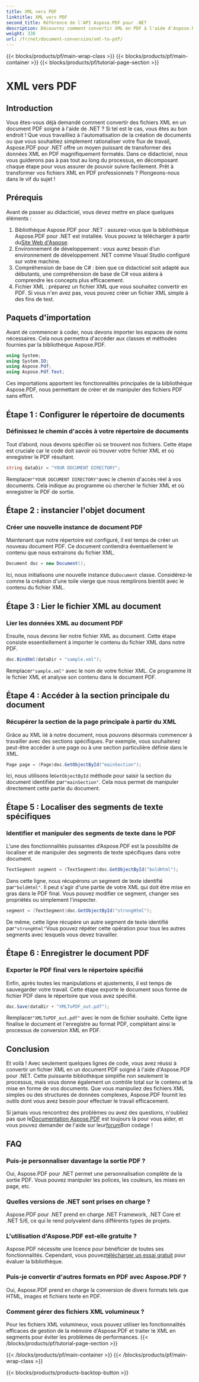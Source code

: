 ```yaml
---
title: XML vers PDF
linktitle: XML vers PDF
second_title: Référence de l'API Aspose.PDF pour .NET
description: Découvrez comment convertir XML en PDF à l'aide d'Aspose.PDF pour .NET dans ce didacticiel complet étape par étape, accompagné d'exemples de code et d'explications détaillées.
weight: 330
url: /fr/net/document-conversion/xml-to-pdf/
---
```


{{< blocks/products/pf/main-wrap-class >}}
{{< blocks/products/pf/main-container >}}
{{< blocks/products/pf/tutorial-page-section >}}

# XML vers PDF

## Introduction

Vous êtes-vous déjà demandé comment convertir des fichiers XML en un document PDF soigné à l'aide de .NET ? Si tel est le cas, vous êtes au bon endroit ! Que vous travailliez à l'automatisation de la création de documents ou que vous souhaitiez simplement rationaliser votre flux de travail, Aspose.PDF pour .NET offre un moyen puissant de transformer des données XML en PDF magnifiquement formatés. Dans ce didacticiel, nous vous guiderons pas à pas tout au long du processus, en décomposant chaque étape pour vous assurer de pouvoir suivre facilement. Prêt à transformer vos fichiers XML en PDF professionnels ? Plongeons-nous dans le vif du sujet !

## Prérequis

Avant de passer au didacticiel, vous devez mettre en place quelques éléments :

1.  Bibliothèque Aspose.PDF pour .NET : assurez-vous que la bibliothèque Aspose.PDF pour .NET est installée. Vous pouvez la télécharger à partir du[Site Web d'Aspose](https://releases.aspose.com/pdf/net/).
2. Environnement de développement : vous aurez besoin d’un environnement de développement .NET comme Visual Studio configuré sur votre machine.
3. Compréhension de base de C# : bien que ce didacticiel soit adapté aux débutants, une compréhension de base de C# vous aidera à comprendre les concepts plus efficacement.
4. Fichier XML : préparez un fichier XML que vous souhaitez convertir en PDF. Si vous n'en avez pas, vous pouvez créer un fichier XML simple à des fins de test.

## Paquets d'importation

Avant de commencer à coder, nous devons importer les espaces de noms nécessaires. Cela nous permettra d'accéder aux classes et méthodes fournies par la bibliothèque Aspose.PDF.

```csharp
using System;
using System.IO;
using Aspose.Pdf;
using Aspose.Pdf.Text;
```

Ces importations apportent les fonctionnalités principales de la bibliothèque Aspose.PDF, nous permettant de créer et de manipuler des fichiers PDF sans effort.

## Étape 1 : Configurer le répertoire de documents

### Définissez le chemin d'accès à votre répertoire de documents

Tout d’abord, nous devons spécifier où se trouvent nos fichiers. Cette étape est cruciale car le code doit savoir où trouver votre fichier XML et où enregistrer le PDF résultant.

```csharp
string dataDir = "YOUR DOCUMENT DIRECTORY";
```

 Remplacer`"YOUR DOCUMENT DIRECTORY"`avec le chemin d'accès réel à vos documents. Cela indique au programme où chercher le fichier XML et où enregistrer le PDF de sortie.

## Étape 2 : instancier l'objet document

### Créer une nouvelle instance de document PDF

Maintenant que notre répertoire est configuré, il est temps de créer un nouveau document PDF. Ce document contiendra éventuellement le contenu que nous extrairons du fichier XML.

```csharp
Document doc = new Document();
```

 Ici, nous initialisons une nouvelle instance du`Document` classe. Considérez-le comme la création d'une toile vierge que nous remplirons bientôt avec le contenu du fichier XML.

## Étape 3 : Lier le fichier XML au document

### Lier les données XML au document PDF

Ensuite, nous devons lier notre fichier XML au document. Cette étape consiste essentiellement à importer le contenu du fichier XML dans notre PDF.

```csharp
doc.BindXml(dataDir + "sample.xml");
```

 Remplacer`"sample.xml"` avec le nom de votre fichier XML. Ce programme lit le fichier XML et analyse son contenu dans le document PDF.

## Étape 4 : Accéder à la section principale du document

### Récupérer la section de la page principale à partir du XML

Grâce au XML lié à notre document, nous pouvons désormais commencer à travailler avec des sections spécifiques. Par exemple, vous souhaiterez peut-être accéder à une page ou à une section particulière définie dans le XML.

```csharp
Page page = (Page)doc.GetObjectById("mainSection");
```

 Ici, nous utilisons le`GetObjectById` méthode pour saisir la section du document identifiée par`"mainSection"`. Cela nous permet de manipuler directement cette partie du document.

## Étape 5 : Localiser des segments de texte spécifiques

### Identifier et manipuler des segments de texte dans le PDF

L’une des fonctionnalités puissantes d’Aspose.PDF est la possibilité de localiser et de manipuler des segments de texte spécifiques dans votre document.

```csharp
TextSegment segment = (TextSegment)doc.GetObjectById("boldHtml");
```

 Dans cette ligne, nous récupérons un segment de texte identifié par`"boldHtml"`. Il peut s'agir d'une partie de votre XML qui doit être mise en gras dans le PDF final. Vous pouvez modifier ce segment, changer ses propriétés ou simplement l'inspecter.

```csharp
segment = (TextSegment)doc.GetObjectById("strongHtml");
```

 De même, cette ligne récupère un autre segment de texte identifié par`"strongHtml"`Vous pouvez répéter cette opération pour tous les autres segments avec lesquels vous devez travailler.

## Étape 6 : Enregistrer le document PDF

### Exporter le PDF final vers le répertoire spécifié

Enfin, après toutes les manipulations et ajustements, il est temps de sauvegarder votre travail. Cette étape exporte le document sous forme de fichier PDF dans le répertoire que vous avez spécifié.

```csharp
doc.Save(dataDir + "XMLToPDF_out.pdf");
```

 Remplacer`"XMLToPDF_out.pdf"` avec le nom de fichier souhaité. Cette ligne finalise le document et l'enregistre au format PDF, complétant ainsi le processus de conversion XML en PDF.

## Conclusion

Et voilà ! Avec seulement quelques lignes de code, vous avez réussi à convertir un fichier XML en un document PDF soigné à l'aide d'Aspose.PDF pour .NET. Cette puissante bibliothèque simplifie non seulement le processus, mais vous donne également un contrôle total sur le contenu et la mise en forme de vos documents. Que vous manipuliez des fichiers XML simples ou des structures de données complexes, Aspose.PDF fournit les outils dont vous avez besoin pour effectuer le travail efficacement.

 Si jamais vous rencontrez des problèmes ou avez des questions, n'oubliez pas que le[Documentation Aspose.PDF](https://reference.aspose.com/pdf/net/) est toujours là pour vous aider, et vous pouvez demander de l'aide sur leur[forum](https://forum.aspose.com/c/pdf/10)Bon codage !

## FAQ

### Puis-je personnaliser davantage la sortie PDF ?
Oui, Aspose.PDF pour .NET permet une personnalisation complète de la sortie PDF. Vous pouvez manipuler les polices, les couleurs, les mises en page, etc.

### Quelles versions de .NET sont prises en charge ?
Aspose.PDF pour .NET prend en charge .NET Framework, .NET Core et .NET 5/6, ce qui le rend polyvalent dans différents types de projets.

### L'utilisation d'Aspose.PDF est-elle gratuite ?
 Aspose.PDF nécessite une licence pour bénéficier de toutes ses fonctionnalités. Cependant, vous pouvez[télécharger un essai gratuit](https://releases.aspose.com/) pour évaluer la bibliothèque.

### Puis-je convertir d'autres formats en PDF avec Aspose.PDF ?
Oui, Aspose.PDF prend en charge la conversion de divers formats tels que HTML, images et fichiers texte en PDF.

### Comment gérer des fichiers XML volumineux ?
Pour les fichiers XML volumineux, vous pouvez utiliser les fonctionnalités efficaces de gestion de la mémoire d'Aspose.PDF et traiter le XML en segments pour éviter les problèmes de performances.
{{< /blocks/products/pf/tutorial-page-section >}}

{{< /blocks/products/pf/main-container >}}
{{< /blocks/products/pf/main-wrap-class >}}

{{< blocks/products/products-backtop-button >}}
